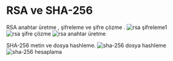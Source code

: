 # RSA ve SHA-256
RSA anahtar üretme , şifreleme ve şifre çözme . 
![rsa şifreleme1](https://github.com/user-attachments/assets/7f0aeb66-f2d4-43a9-bfdd-eb16f4e2a546)
![rsa şifre çözme](https://github.com/user-attachments/assets/3faced07-eb02-4138-a527-7fa0dcd4e0ea)
![rsa anahtar üretme](https://github.com/user-attachments/assets/29593d93-323e-4662-9f7c-e40bec454823)

SHA-256 metin ve dosya hashleme.
![sha-256 dosya hashleme](https://github.com/user-attachments/assets/244ea425-0491-4f65-977d-f5014622597e)
![sha-256 hesaplama](https://github.com/user-attachments/assets/5c4db189-1dd8-4e21-bfd1-e5e37cada517)
